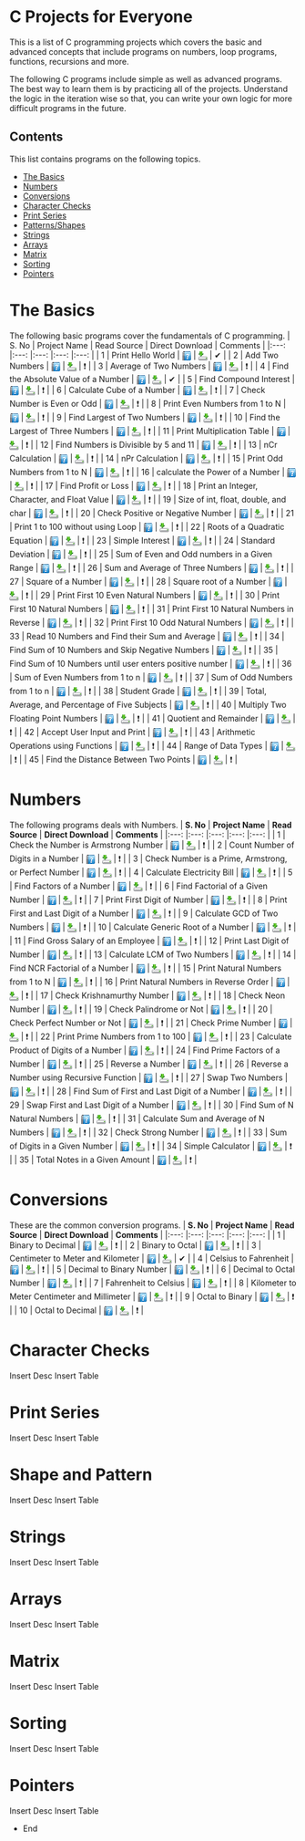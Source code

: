 # C Projects for Everyone

This is a list of C programming projects which covers the basic and advanced concepts that include programs on numbers, loop programs, functions, recursions and more.

The following C programs include simple as well as advanced programs. The best way to learn them is by practicing all of the projects. Understand the logic in the iteration wise so that, you can write your own logic for more difficult programs in the future.



## Contents
This list contains programs on the following topics.
- [The Basics](#the-basics)
- [Numbers](#numbers)
- [Conversions](#conversions)
- [Character Checks](#character-checks)
- [Print Series](#print-series)
- [Patterns/Shapes](#shape-and-pattern)
- [Strings](#strings)
- [Arrays](#arrays)
- [Matrix](#matrix)
- [Sorting](#sorting)
- [Pointers](#pointers)

# The Basics
The following basic programs cover the fundamentals of C programming.
| S. No 	| Project Name 	| Read Source 	| Direct Download 	| Comments 	|
|:---:	|:---:	|:---:	|:---:	|:---:	|
| 1 	| Print Hello World 	| <a href="INSERT LINK"   target="blank"><img align="center"   src="https://raw.githubusercontent.com/Pireo/hello-world/master/Help%20book.gif"   /></a> 	| <a href="INSERT LINK"   target="blank"><img align="center"   src="https://raw.githubusercontent.com/Pireo/hello-world/master/Download.gif"   /></a> 	| ✔ 	|
| 2 	| Add Two Numbers 	| <a href="INSERT LINK"   target="blank"><img align="center"   src="https://raw.githubusercontent.com/Pireo/hello-world/master/Help%20book.gif"   /></a> 	| <a href="INSERT LINK"   target="blank"><img align="center"   src="https://raw.githubusercontent.com/Pireo/hello-world/master/Download.gif"   /></a> 	| ❗ 	|
| 3 	| Average of Two Numbers 	| <a href="INSERT LINK"   target="blank"><img align="center"   src="https://raw.githubusercontent.com/Pireo/hello-world/master/Help%20book.gif"   /></a> 	| <a href="INSERT LINK"   target="blank"><img align="center"   src="https://raw.githubusercontent.com/Pireo/hello-world/master/Download.gif"   /></a> 	| ❗ 	|
| 4 	| Find the Absolute Value of a Number 	| <a href="INSERT LINK"   target="blank"><img align="center"   src="https://raw.githubusercontent.com/Pireo/hello-world/master/Help%20book.gif"   /></a> 	| <a href="INSERT LINK"   target="blank"><img align="center"   src="https://raw.githubusercontent.com/Pireo/hello-world/master/Download.gif"   /></a> 	| ✔ 	|
| 5 	| Find Compound Interest 	| <a href="INSERT LINK"   target="blank"><img align="center"   src="https://raw.githubusercontent.com/Pireo/hello-world/master/Help%20book.gif"   /></a> 	| <a href="INSERT LINK"   target="blank"><img align="center"   src="https://raw.githubusercontent.com/Pireo/hello-world/master/Download.gif"   /></a> 	| ❗ 	|
| 6 	| Calculate Cube of a Number 	| <a href="INSERT LINK"   target="blank"><img align="center"   src="https://raw.githubusercontent.com/Pireo/hello-world/master/Help%20book.gif"   /></a> 	| <a href="INSERT LINK"   target="blank"><img align="center"   src="https://raw.githubusercontent.com/Pireo/hello-world/master/Download.gif"   /></a> 	| ❗ 	|
| 7 	| Check Number is Even or Odd 	| <a href="INSERT LINK"   target="blank"><img align="center"   src="https://raw.githubusercontent.com/Pireo/hello-world/master/Help%20book.gif"   /></a> 	| <a href="INSERT LINK"   target="blank"><img align="center"   src="https://raw.githubusercontent.com/Pireo/hello-world/master/Download.gif"   /></a> 	| ❗ 	|
| 8 	| Print Even Numbers from 1 to N 	| <a href="INSERT LINK"   target="blank"><img align="center"   src="https://raw.githubusercontent.com/Pireo/hello-world/master/Help%20book.gif"   /></a> 	| <a href="INSERT LINK"   target="blank"><img align="center"   src="https://raw.githubusercontent.com/Pireo/hello-world/master/Download.gif"   /></a> 	| ❗ 	|
| 9 	| Find Largest of Two Numbers 	| <a href="INSERT LINK"   target="blank"><img align="center"   src="https://raw.githubusercontent.com/Pireo/hello-world/master/Help%20book.gif"   /></a> 	| <a href="INSERT LINK"   target="blank"><img align="center"   src="https://raw.githubusercontent.com/Pireo/hello-world/master/Download.gif"   /></a> 	| ❗ 	|
| 10 	| Find the Largest of Three Numbers 	| <a href="INSERT LINK"   target="blank"><img align="center"   src="https://raw.githubusercontent.com/Pireo/hello-world/master/Help%20book.gif"   /></a> 	| <a href="INSERT LINK"   target="blank"><img align="center"   src="https://raw.githubusercontent.com/Pireo/hello-world/master/Download.gif"   /></a> 	| ❗ 	|
| 11 	| Print Multiplication Table 	| <a href="INSERT LINK"   target="blank"><img align="center"   src="https://raw.githubusercontent.com/Pireo/hello-world/master/Help%20book.gif"   /></a> 	| <a href="INSERT LINK"   target="blank"><img align="center"   src="https://raw.githubusercontent.com/Pireo/hello-world/master/Download.gif"   /></a> 	| ❗ 	|
| 12 	| Find Numbers is Divisible by 5 and 11 	| <a href="INSERT LINK"   target="blank"><img align="center"   src="https://raw.githubusercontent.com/Pireo/hello-world/master/Help%20book.gif"   /></a> 	| <a href="INSERT LINK"   target="blank"><img align="center"   src="https://raw.githubusercontent.com/Pireo/hello-world/master/Download.gif"   /></a> 	| ❗ 	|
| 13 	| nCr Calculation 	| <a href="INSERT LINK"   target="blank"><img align="center"   src="https://raw.githubusercontent.com/Pireo/hello-world/master/Help%20book.gif"   /></a> 	| <a href="INSERT LINK"   target="blank"><img align="center"   src="https://raw.githubusercontent.com/Pireo/hello-world/master/Download.gif"   /></a> 	| ❗ 	|
| 14 	| nPr Calculation 	| <a href="INSERT LINK"   target="blank"><img align="center"   src="https://raw.githubusercontent.com/Pireo/hello-world/master/Help%20book.gif"   /></a> 	| <a href="INSERT LINK"   target="blank"><img align="center"   src="https://raw.githubusercontent.com/Pireo/hello-world/master/Download.gif"   /></a> 	| ❗ 	|
| 15 	| Print Odd Numbers from 1 to N 	| <a href="INSERT LINK"   target="blank"><img align="center"   src="https://raw.githubusercontent.com/Pireo/hello-world/master/Help%20book.gif"   /></a> 	| <a href="INSERT LINK"   target="blank"><img align="center"   src="https://raw.githubusercontent.com/Pireo/hello-world/master/Download.gif"   /></a> 	| ❗ 	|
| 16 	| calculate the Power of a Number 	| <a href="INSERT LINK"   target="blank"><img align="center"   src="https://raw.githubusercontent.com/Pireo/hello-world/master/Help%20book.gif"   /></a> 	| <a href="INSERT LINK"   target="blank"><img align="center"   src="https://raw.githubusercontent.com/Pireo/hello-world/master/Download.gif"   /></a> 	| ❗ 	|
| 17 	| Find Profit or Loss 	| <a href="INSERT LINK"   target="blank"><img align="center"   src="https://raw.githubusercontent.com/Pireo/hello-world/master/Help%20book.gif"   /></a> 	| <a href="INSERT LINK"   target="blank"><img align="center"   src="https://raw.githubusercontent.com/Pireo/hello-world/master/Download.gif"   /></a> 	| ❗ 	|
| 18 	| Print an Integer, Character, and Float Value 	| <a href="INSERT LINK"   target="blank"><img align="center"   src="https://raw.githubusercontent.com/Pireo/hello-world/master/Help%20book.gif"   /></a> 	| <a href="INSERT LINK"   target="blank"><img align="center"   src="https://raw.githubusercontent.com/Pireo/hello-world/master/Download.gif"   /></a> 	| ❗ 	|
| 19 	| Size of int, float, double, and char 	| <a href="INSERT LINK"   target="blank"><img align="center"   src="https://raw.githubusercontent.com/Pireo/hello-world/master/Help%20book.gif"   /></a> 	| <a href="INSERT LINK"   target="blank"><img align="center"   src="https://raw.githubusercontent.com/Pireo/hello-world/master/Download.gif"   /></a> 	| ❗ 	|
| 20 	| Check Positive or Negative Number 	| <a href="INSERT LINK"   target="blank"><img align="center"   src="https://raw.githubusercontent.com/Pireo/hello-world/master/Help%20book.gif"   /></a> 	| <a href="INSERT LINK"   target="blank"><img align="center"   src="https://raw.githubusercontent.com/Pireo/hello-world/master/Download.gif"   /></a> 	| ❗ 	|
| 21 	| Print 1 to 100 without using Loop 	| <a href="INSERT LINK"   target="blank"><img align="center"   src="https://raw.githubusercontent.com/Pireo/hello-world/master/Help%20book.gif"   /></a> 	| <a href="INSERT LINK"   target="blank"><img align="center"   src="https://raw.githubusercontent.com/Pireo/hello-world/master/Download.gif"   /></a> 	| ❗ 	|
| 22 	| Roots of a Quadratic Equation 	| <a href="INSERT LINK"   target="blank"><img align="center"   src="https://raw.githubusercontent.com/Pireo/hello-world/master/Help%20book.gif"   /></a> 	| <a href="INSERT LINK"   target="blank"><img align="center"   src="https://raw.githubusercontent.com/Pireo/hello-world/master/Download.gif"   /></a> 	| ❗ 	|
| 23 	| Simple Interest 	| <a href="INSERT LINK"   target="blank"><img align="center"   src="https://raw.githubusercontent.com/Pireo/hello-world/master/Help%20book.gif"   /></a> 	| <a href="INSERT LINK"   target="blank"><img align="center"   src="https://raw.githubusercontent.com/Pireo/hello-world/master/Download.gif"   /></a> 	| ❗ 	|
| 24 	| Standard Deviation 	| <a href="INSERT LINK"   target="blank"><img align="center"   src="https://raw.githubusercontent.com/Pireo/hello-world/master/Help%20book.gif"   /></a> 	| <a href="INSERT LINK"   target="blank"><img align="center"   src="https://raw.githubusercontent.com/Pireo/hello-world/master/Download.gif"   /></a> 	| ❗ 	|
| 25 	| Sum of Even and Odd numbers in a Given Range 	| <a href="INSERT LINK"   target="blank"><img align="center"   src="https://raw.githubusercontent.com/Pireo/hello-world/master/Help%20book.gif"   /></a> 	| <a href="INSERT LINK"   target="blank"><img align="center"   src="https://raw.githubusercontent.com/Pireo/hello-world/master/Download.gif"   /></a> 	| ❗ 	|
| 26 	| Sum and Average of Three Numbers 	| <a href="INSERT LINK"   target="blank"><img align="center"   src="https://raw.githubusercontent.com/Pireo/hello-world/master/Help%20book.gif"   /></a> 	| <a href="INSERT LINK"   target="blank"><img align="center"   src="https://raw.githubusercontent.com/Pireo/hello-world/master/Download.gif"   /></a> 	| ❗ 	|
| 27 	| Square of a Number 	| <a href="INSERT LINK"   target="blank"><img align="center"   src="https://raw.githubusercontent.com/Pireo/hello-world/master/Help%20book.gif"   /></a> 	| <a href="INSERT LINK"   target="blank"><img align="center"   src="https://raw.githubusercontent.com/Pireo/hello-world/master/Download.gif"   /></a> 	| ❗ 	|
| 28 	| Square root of a Number 	| <a href="INSERT LINK"   target="blank"><img align="center"   src="https://raw.githubusercontent.com/Pireo/hello-world/master/Help%20book.gif"   /></a> 	| <a href="INSERT LINK"   target="blank"><img align="center"   src="https://raw.githubusercontent.com/Pireo/hello-world/master/Download.gif"   /></a> 	| ❗ 	|
| 29 	| Print First 10 Even Natural Numbers 	| <a href="INSERT LINK"   target="blank"><img align="center"   src="https://raw.githubusercontent.com/Pireo/hello-world/master/Help%20book.gif"   /></a> 	| <a href="INSERT LINK"   target="blank"><img align="center"   src="https://raw.githubusercontent.com/Pireo/hello-world/master/Download.gif"   /></a> 	| ❗ 	|
| 30 	| Print First 10 Natural Numbers 	| <a href="INSERT LINK"   target="blank"><img align="center"   src="https://raw.githubusercontent.com/Pireo/hello-world/master/Help%20book.gif"   /></a> 	| <a href="INSERT LINK"   target="blank"><img align="center"   src="https://raw.githubusercontent.com/Pireo/hello-world/master/Download.gif"   /></a> 	| ❗ 	|
| 31 	| Print First 10 Natural Numbers in Reverse 	| <a href="INSERT LINK"   target="blank"><img align="center"   src="https://raw.githubusercontent.com/Pireo/hello-world/master/Help%20book.gif"   /></a> 	| <a href="INSERT LINK"   target="blank"><img align="center"   src="https://raw.githubusercontent.com/Pireo/hello-world/master/Download.gif"   /></a> 	| ❗ 	|
| 32 	| Print First 10 Odd Natural Numbers 	| <a href="INSERT LINK"   target="blank"><img align="center"   src="https://raw.githubusercontent.com/Pireo/hello-world/master/Help%20book.gif"   /></a> 	| <a href="INSERT LINK"   target="blank"><img align="center"   src="https://raw.githubusercontent.com/Pireo/hello-world/master/Download.gif"   /></a> 	| ❗ 	|
| 33 	| Read 10 Numbers and Find their Sum and Average 	| <a href="INSERT LINK"   target="blank"><img align="center"   src="https://raw.githubusercontent.com/Pireo/hello-world/master/Help%20book.gif"   /></a> 	| <a href="INSERT LINK"   target="blank"><img align="center"   src="https://raw.githubusercontent.com/Pireo/hello-world/master/Download.gif"   /></a> 	| ❗ 	|
| 34 	| Find Sum of 10 Numbers and Skip Negative Numbers 	| <a href="INSERT LINK"   target="blank"><img align="center"   src="https://raw.githubusercontent.com/Pireo/hello-world/master/Help%20book.gif"   /></a> 	| <a href="INSERT LINK"   target="blank"><img align="center"   src="https://raw.githubusercontent.com/Pireo/hello-world/master/Download.gif"   /></a> 	| ❗ 	|
| 35 	| Find Sum of 10 Numbers until user enters positive number 	| <a href="INSERT LINK"   target="blank"><img align="center"   src="https://raw.githubusercontent.com/Pireo/hello-world/master/Help%20book.gif"   /></a> 	| <a href="INSERT LINK"   target="blank"><img align="center"   src="https://raw.githubusercontent.com/Pireo/hello-world/master/Download.gif"   /></a> 	| ❗ 	|
| 36 	| Sum of Even Numbers from 1 to n 	| <a href="INSERT LINK"   target="blank"><img align="center"   src="https://raw.githubusercontent.com/Pireo/hello-world/master/Help%20book.gif"   /></a> 	| <a href="INSERT LINK"   target="blank"><img align="center"   src="https://raw.githubusercontent.com/Pireo/hello-world/master/Download.gif"   /></a> 	| ❗ 	|
| 37 	| Sum of Odd Numbers from 1 to n 	| <a href="INSERT LINK"   target="blank"><img align="center"   src="https://raw.githubusercontent.com/Pireo/hello-world/master/Help%20book.gif"   /></a> 	| <a href="INSERT LINK"   target="blank"><img align="center"   src="https://raw.githubusercontent.com/Pireo/hello-world/master/Download.gif"   /></a> 	| ❗ 	|
| 38 	| Student Grade 	| <a href="INSERT LINK"   target="blank"><img align="center"   src="https://raw.githubusercontent.com/Pireo/hello-world/master/Help%20book.gif"   /></a> 	| <a href="INSERT LINK"   target="blank"><img align="center"   src="https://raw.githubusercontent.com/Pireo/hello-world/master/Download.gif"   /></a> 	| ❗ 	|
| 39 	| Total, Average, and Percentage of Five Subjects 	| <a href="INSERT LINK"   target="blank"><img align="center"   src="https://raw.githubusercontent.com/Pireo/hello-world/master/Help%20book.gif"   /></a> 	| <a href="INSERT LINK"   target="blank"><img align="center"   src="https://raw.githubusercontent.com/Pireo/hello-world/master/Download.gif"   /></a> 	| ❗ 	|
| 40 	| Multiply Two Floating Point Numbers 	| <a href="INSERT LINK"   target="blank"><img align="center"   src="https://raw.githubusercontent.com/Pireo/hello-world/master/Help%20book.gif"   /></a> 	| <a href="INSERT LINK"   target="blank"><img align="center"   src="https://raw.githubusercontent.com/Pireo/hello-world/master/Download.gif"   /></a> 	| ❗ 	|
| 41 	| Quotient and Remainder 	| <a href="INSERT LINK"   target="blank"><img align="center"   src="https://raw.githubusercontent.com/Pireo/hello-world/master/Help%20book.gif"   /></a> 	| <a href="INSERT LINK"   target="blank"><img align="center"   src="https://raw.githubusercontent.com/Pireo/hello-world/master/Download.gif"   /></a> 	| ❗ 	|
| 42 	| Accept User Input and Print 	| <a href="INSERT LINK"   target="blank"><img align="center"   src="https://raw.githubusercontent.com/Pireo/hello-world/master/Help%20book.gif"   /></a> 	| <a href="INSERT LINK"   target="blank"><img align="center"   src="https://raw.githubusercontent.com/Pireo/hello-world/master/Download.gif"   /></a> 	| ❗ 	|
| 43 	| Arithmetic Operations using Functions 	| <a href="INSERT LINK"   target="blank"><img align="center"   src="https://raw.githubusercontent.com/Pireo/hello-world/master/Help%20book.gif"   /></a> 	| <a href="INSERT LINK"   target="blank"><img align="center"   src="https://raw.githubusercontent.com/Pireo/hello-world/master/Download.gif"   /></a> 	| ❗ 	|
| 44 	| Range of Data Types 	| <a href="INSERT LINK"   target="blank"><img align="center"   src="https://raw.githubusercontent.com/Pireo/hello-world/master/Help%20book.gif"   /></a> 	| <a href="INSERT LINK"   target="blank"><img align="center"   src="https://raw.githubusercontent.com/Pireo/hello-world/master/Download.gif"   /></a> 	| ❗ 	|
| 45 	| Find the Distance Between Two Points 	| <a href="INSERT LINK"   target="blank"><img align="center"   src="https://raw.githubusercontent.com/Pireo/hello-world/master/Help%20book.gif"   /></a> 	| <a href="INSERT LINK"   target="blank"><img align="center"   src="https://raw.githubusercontent.com/Pireo/hello-world/master/Download.gif"   /></a> 	| ❗ 	|





# Numbers
The following programs deals with Numbers.
| **S. No** 	| **Project Name** 	| **Read Source** 	| **Direct Download** 	| **Comments** 	|
|:---:	|:---:	|:---:	|:---:	|:---:	|
| 1 	| Check the Number is Armstrong Number 	| <a href="INSERT LINK"   target="blank"><img align="center"   src="https://raw.githubusercontent.com/Pireo/hello-world/master/Help%20book.gif"   /></a> 	| <a href="INSERT LINK"   target="blank"><img align="center"   src="https://raw.githubusercontent.com/Pireo/hello-world/master/Download.gif"   /></a> 	| ❗ 	|
| 2 	| Count Number of Digits in a Number 	| <a href="INSERT LINK"   target="blank"><img align="center"   src="https://raw.githubusercontent.com/Pireo/hello-world/master/Help%20book.gif"   /></a> 	| <a href="INSERT LINK"   target="blank"><img align="center"   src="https://raw.githubusercontent.com/Pireo/hello-world/master/Download.gif"   /></a> 	| ❗ 	|
| 3 	| Check Number is a Prime, Armstrong, or Perfect Number 	| <a href="INSERT LINK"   target="blank"><img align="center"   src="https://raw.githubusercontent.com/Pireo/hello-world/master/Help%20book.gif"   /></a> 	| <a href="INSERT LINK"   target="blank"><img align="center"   src="https://raw.githubusercontent.com/Pireo/hello-world/master/Download.gif"   /></a> 	| ❗ 	|
| 4 	| Calculate Electricity Bill 	| <a href="INSERT LINK"   target="blank"><img align="center"   src="https://raw.githubusercontent.com/Pireo/hello-world/master/Help%20book.gif"   /></a> 	| <a href="INSERT LINK"   target="blank"><img align="center"   src="https://raw.githubusercontent.com/Pireo/hello-world/master/Download.gif"   /></a> 	| ❗ 	|
| 5 	| Find Factors of a Number 	| <a href="INSERT LINK"   target="blank"><img align="center"   src="https://raw.githubusercontent.com/Pireo/hello-world/master/Help%20book.gif"   /></a> 	| <a href="INSERT LINK"   target="blank"><img align="center"   src="https://raw.githubusercontent.com/Pireo/hello-world/master/Download.gif"   /></a> 	| ❗ 	|
| 6 	| Find Factorial of a Given Number 	| <a href="INSERT LINK"   target="blank"><img align="center"   src="https://raw.githubusercontent.com/Pireo/hello-world/master/Help%20book.gif"   /></a> 	| <a href="INSERT LINK"   target="blank"><img align="center"   src="https://raw.githubusercontent.com/Pireo/hello-world/master/Download.gif"   /></a> 	| ❗ 	|
| 7 	| Print First Digit of Number 	| <a href="INSERT LINK"   target="blank"><img align="center"   src="https://raw.githubusercontent.com/Pireo/hello-world/master/Help%20book.gif"   /></a> 	| <a href="INSERT LINK"   target="blank"><img align="center"   src="https://raw.githubusercontent.com/Pireo/hello-world/master/Download.gif"   /></a> 	| ❗ 	|
| 8 	| Print First and Last Digit of a Number 	| <a href="INSERT LINK"   target="blank"><img align="center"   src="https://raw.githubusercontent.com/Pireo/hello-world/master/Help%20book.gif"   /></a> 	| <a href="INSERT LINK"   target="blank"><img align="center"   src="https://raw.githubusercontent.com/Pireo/hello-world/master/Download.gif"   /></a> 	| ❗ 	|
| 9 	| Calculate GCD of Two Numbers 	| <a href="INSERT LINK"   target="blank"><img align="center"   src="https://raw.githubusercontent.com/Pireo/hello-world/master/Help%20book.gif"   /></a> 	| <a href="INSERT LINK"   target="blank"><img align="center"   src="https://raw.githubusercontent.com/Pireo/hello-world/master/Download.gif"   /></a> 	| ❗ 	|
| 10 	| Calculate Generic Root of a Number 	| <a href="INSERT LINK"   target="blank"><img align="center"   src="https://raw.githubusercontent.com/Pireo/hello-world/master/Help%20book.gif"   /></a> 	| <a href="INSERT LINK"   target="blank"><img align="center"   src="https://raw.githubusercontent.com/Pireo/hello-world/master/Download.gif"   /></a> 	| ❗ 	|
| 11 	| Find Gross Salary of an Employee 	| <a href="INSERT LINK"   target="blank"><img align="center"   src="https://raw.githubusercontent.com/Pireo/hello-world/master/Help%20book.gif"   /></a> 	| <a href="INSERT LINK"   target="blank"><img align="center"   src="https://raw.githubusercontent.com/Pireo/hello-world/master/Download.gif"   /></a> 	| ❗ 	|
| 12 	| Print Last Digit of Number 	| <a href="INSERT LINK"   target="blank"><img align="center"   src="https://raw.githubusercontent.com/Pireo/hello-world/master/Help%20book.gif"   /></a> 	| <a href="INSERT LINK"   target="blank"><img align="center"   src="https://raw.githubusercontent.com/Pireo/hello-world/master/Download.gif"   /></a> 	| ❗ 	|
| 13 	| Calculate LCM of Two Numbers 	| <a href="INSERT LINK"   target="blank"><img align="center"   src="https://raw.githubusercontent.com/Pireo/hello-world/master/Help%20book.gif"   /></a> 	| <a href="INSERT LINK"   target="blank"><img align="center"   src="https://raw.githubusercontent.com/Pireo/hello-world/master/Download.gif"   /></a> 	| ❗ 	|
| 14 	| Find NCR Factorial of a Number 	| <a href="INSERT LINK"   target="blank"><img align="center"   src="https://raw.githubusercontent.com/Pireo/hello-world/master/Help%20book.gif"   /></a> 	| <a href="INSERT LINK"   target="blank"><img align="center"   src="https://raw.githubusercontent.com/Pireo/hello-world/master/Download.gif"   /></a> 	| ❗ 	|
| 15 	| Print Natural Numbers from 1 to N 	| <a href="INSERT LINK"   target="blank"><img align="center"   src="https://raw.githubusercontent.com/Pireo/hello-world/master/Help%20book.gif"   /></a> 	| <a href="INSERT LINK"   target="blank"><img align="center"   src="https://raw.githubusercontent.com/Pireo/hello-world/master/Download.gif"   /></a> 	| ❗ 	|
| 16 	| Print Natural Numbers in Reverse Order 	| <a href="INSERT LINK"   target="blank"><img align="center"   src="https://raw.githubusercontent.com/Pireo/hello-world/master/Help%20book.gif"   /></a> 	| <a href="INSERT LINK"   target="blank"><img align="center"   src="https://raw.githubusercontent.com/Pireo/hello-world/master/Download.gif"   /></a> 	| ❗ 	|
| 17 	| Check Krishnamurthy Number 	| <a href="INSERT LINK"   target="blank"><img align="center"   src="https://raw.githubusercontent.com/Pireo/hello-world/master/Help%20book.gif"   /></a> 	| <a href="INSERT LINK"   target="blank"><img align="center"   src="https://raw.githubusercontent.com/Pireo/hello-world/master/Download.gif"   /></a> 	| ❗ 	|
| 18 	| Check Neon Number 	| <a href="INSERT LINK"   target="blank"><img align="center"   src="https://raw.githubusercontent.com/Pireo/hello-world/master/Help%20book.gif"   /></a> 	| <a href="INSERT LINK"   target="blank"><img align="center"   src="https://raw.githubusercontent.com/Pireo/hello-world/master/Download.gif"   /></a> 	| ❗ 	|
| 19 	| Check Palindrome or Not 	| <a href="INSERT LINK"   target="blank"><img align="center"   src="https://raw.githubusercontent.com/Pireo/hello-world/master/Help%20book.gif"   /></a> 	| <a href="INSERT LINK"   target="blank"><img align="center"   src="https://raw.githubusercontent.com/Pireo/hello-world/master/Download.gif"   /></a> 	| ❗ 	|
| 20 	| Check Perfect Number or Not 	| <a href="INSERT LINK"   target="blank"><img align="center"   src="https://raw.githubusercontent.com/Pireo/hello-world/master/Help%20book.gif"   /></a> 	| <a href="INSERT LINK"   target="blank"><img align="center"   src="https://raw.githubusercontent.com/Pireo/hello-world/master/Download.gif"   /></a> 	| ❗ 	|
| 21 	| Check Prime Number 	| <a href="INSERT LINK"   target="blank"><img align="center"   src="https://raw.githubusercontent.com/Pireo/hello-world/master/Help%20book.gif"   /></a> 	| <a href="INSERT LINK"   target="blank"><img align="center"   src="https://raw.githubusercontent.com/Pireo/hello-world/master/Download.gif"   /></a> 	| ❗ 	|
| 22 	| Print Prime Numbers from 1 to 100 	| <a href="INSERT LINK"   target="blank"><img align="center"   src="https://raw.githubusercontent.com/Pireo/hello-world/master/Help%20book.gif"   /></a> 	| <a href="INSERT LINK"   target="blank"><img align="center"   src="https://raw.githubusercontent.com/Pireo/hello-world/master/Download.gif"   /></a> 	| ❗ 	|
| 23 	| Calculate Product of Digits of a Number 	| <a href="INSERT LINK"   target="blank"><img align="center"   src="https://raw.githubusercontent.com/Pireo/hello-world/master/Help%20book.gif"   /></a> 	| <a href="INSERT LINK"   target="blank"><img align="center"   src="https://raw.githubusercontent.com/Pireo/hello-world/master/Download.gif"   /></a> 	| ❗ 	|
| 24 	| Find Prime Factors of a Number 	| <a href="INSERT LINK"   target="blank"><img align="center"   src="https://raw.githubusercontent.com/Pireo/hello-world/master/Help%20book.gif"   /></a> 	| <a href="INSERT LINK"   target="blank"><img align="center"   src="https://raw.githubusercontent.com/Pireo/hello-world/master/Download.gif"   /></a> 	| ❗ 	|
| 25 	| Reverse a Number 	| <a href="INSERT LINK"   target="blank"><img align="center"   src="https://raw.githubusercontent.com/Pireo/hello-world/master/Help%20book.gif"   /></a> 	| <a href="INSERT LINK"   target="blank"><img align="center"   src="https://raw.githubusercontent.com/Pireo/hello-world/master/Download.gif"   /></a> 	| ❗ 	|
| 26 	| Reverse a Number using Recursive Function 	| <a href="INSERT LINK"   target="blank"><img align="center"   src="https://raw.githubusercontent.com/Pireo/hello-world/master/Help%20book.gif"   /></a> 	| <a href="INSERT LINK"   target="blank"><img align="center"   src="https://raw.githubusercontent.com/Pireo/hello-world/master/Download.gif"   /></a> 	| ❗ 	|
| 27 	| Swap Two Numbers 	| <a href="INSERT LINK"   target="blank"><img align="center"   src="https://raw.githubusercontent.com/Pireo/hello-world/master/Help%20book.gif"   /></a> 	| <a href="INSERT LINK"   target="blank"><img align="center"   src="https://raw.githubusercontent.com/Pireo/hello-world/master/Download.gif"   /></a> 	| ❗ 	|
| 28 	| Find Sum of First and Last Digit of a Number 	| <a href="INSERT LINK"   target="blank"><img align="center"   src="https://raw.githubusercontent.com/Pireo/hello-world/master/Help%20book.gif"   /></a> 	| <a href="INSERT LINK"   target="blank"><img align="center"   src="https://raw.githubusercontent.com/Pireo/hello-world/master/Download.gif"   /></a> 	| ❗ 	|
| 29 	| Swap First and Last Digit of a Number 	| <a href="INSERT LINK"   target="blank"><img align="center"   src="https://raw.githubusercontent.com/Pireo/hello-world/master/Help%20book.gif"   /></a> 	| <a href="INSERT LINK"   target="blank"><img align="center"   src="https://raw.githubusercontent.com/Pireo/hello-world/master/Download.gif"   /></a> 	| ❗ 	|
| 30 	| Find Sum of N Natural Numbers 	| <a href="INSERT LINK"   target="blank"><img align="center"   src="https://raw.githubusercontent.com/Pireo/hello-world/master/Help%20book.gif"   /></a> 	| <a href="INSERT LINK"   target="blank"><img align="center"   src="https://raw.githubusercontent.com/Pireo/hello-world/master/Download.gif"   /></a> 	| ❗ 	|
| 31 	| Calculate Sum and Average of N Numbers 	| <a href="INSERT LINK"   target="blank"><img align="center"   src="https://raw.githubusercontent.com/Pireo/hello-world/master/Help%20book.gif"   /></a> 	| <a href="INSERT LINK"   target="blank"><img align="center"   src="https://raw.githubusercontent.com/Pireo/hello-world/master/Download.gif"   /></a> 	| ❗ 	|
| 32 	| Check Strong Number 	| <a href="INSERT LINK"   target="blank"><img align="center"   src="https://raw.githubusercontent.com/Pireo/hello-world/master/Help%20book.gif"   /></a> 	| <a href="INSERT LINK"   target="blank"><img align="center"   src="https://raw.githubusercontent.com/Pireo/hello-world/master/Download.gif"   /></a> 	| ❗ 	|
| 33 	| Sum of Digits in a Given Number 	| <a href="INSERT LINK"   target="blank"><img align="center"   src="https://raw.githubusercontent.com/Pireo/hello-world/master/Help%20book.gif"   /></a> 	| <a href="INSERT LINK"   target="blank"><img align="center"   src="https://raw.githubusercontent.com/Pireo/hello-world/master/Download.gif"   /></a> 	| ❗ 	|
| 34 	| Simple Calculator 	| <a href="INSERT LINK"   target="blank"><img align="center"   src="https://raw.githubusercontent.com/Pireo/hello-world/master/Help%20book.gif"   /></a> 	| <a href="INSERT LINK"   target="blank"><img align="center"   src="https://raw.githubusercontent.com/Pireo/hello-world/master/Download.gif"   /></a> 	| ❗ 	|
| 35 	| Total Notes in a Given Amount 	| <a href="INSERT LINK"   target="blank"><img align="center"   src="https://raw.githubusercontent.com/Pireo/hello-world/master/Help%20book.gif"   /></a> 	| <a href="INSERT LINK"   target="blank"><img align="center"   src="https://raw.githubusercontent.com/Pireo/hello-world/master/Download.gif"   /></a> 	| ❗ 	|


# Conversions
These are the common conversion programs.
| **S. No** 	| **Project Name** 	| **Read Source** 	| **Direct Download** 	| **Comments** 	|
|:---:	|:---:	|:---:	|:---:	|:---:	|
| 1 	| Binary to Decimal 	| <a href="INSERT LINK"   target="blank"><img align="center"   src="https://raw.githubusercontent.com/Pireo/hello-world/master/Help%20book.gif"   /></a> 	| <a href="INSERT LINK"   target="blank"><img align="center"   src="https://raw.githubusercontent.com/Pireo/hello-world/master/Download.gif"   /></a> 	| ❗ 	|
| 2 	| Binary to Octal 	| <a href="INSERT LINK"   target="blank"><img align="center"   src="https://raw.githubusercontent.com/Pireo/hello-world/master/Help%20book.gif"   /></a> 	| <a href="INSERT LINK"   target="blank"><img align="center"   src="https://raw.githubusercontent.com/Pireo/hello-world/master/Download.gif"   /></a> 	| ❗ 	|
| 3 	| Centimeter to Meter and Kilometer 	| <a href="INSERT LINK"   target="blank"><img align="center"   src="https://raw.githubusercontent.com/Pireo/hello-world/master/Help%20book.gif"   /></a> 	| <a href="INSERT LINK"   target="blank"><img align="center"   src="https://raw.githubusercontent.com/Pireo/hello-world/master/Download.gif"   /></a> 	| ✔ 	|
| 4 	| Celsius to Fahrenheit 	| <a href="INSERT LINK"   target="blank"><img align="center"   src="https://raw.githubusercontent.com/Pireo/hello-world/master/Help%20book.gif"   /></a> 	| <a href="INSERT LINK"   target="blank"><img align="center"   src="https://raw.githubusercontent.com/Pireo/hello-world/master/Download.gif"   /></a> 	| ❗ 	|
| 5 	| Decimal to Binary Number 	| <a href="INSERT LINK"   target="blank"><img align="center"   src="https://raw.githubusercontent.com/Pireo/hello-world/master/Help%20book.gif"   /></a> 	| <a href="INSERT LINK"   target="blank"><img align="center"   src="https://raw.githubusercontent.com/Pireo/hello-world/master/Download.gif"   /></a> 	| ❗ 	|
| 6 	| Decimal to Octal Number 	| <a href="INSERT LINK"   target="blank"><img align="center"   src="https://raw.githubusercontent.com/Pireo/hello-world/master/Help%20book.gif"   /></a> 	| <a href="INSERT LINK"   target="blank"><img align="center"   src="https://raw.githubusercontent.com/Pireo/hello-world/master/Download.gif"   /></a> 	| ❗ 	|
| 7 	| Fahrenheit to Celsius 	| <a href="INSERT LINK"   target="blank"><img align="center"   src="https://raw.githubusercontent.com/Pireo/hello-world/master/Help%20book.gif"   /></a> 	| <a href="INSERT LINK"   target="blank"><img align="center"   src="https://raw.githubusercontent.com/Pireo/hello-world/master/Download.gif"   /></a> 	| ❗ 	|
| 8 	| Kilometer to Meter Centimeter and Millimeter 	| <a href="INSERT LINK"   target="blank"><img align="center"   src="https://raw.githubusercontent.com/Pireo/hello-world/master/Help%20book.gif"   /></a> 	| <a href="INSERT LINK"   target="blank"><img align="center"   src="https://raw.githubusercontent.com/Pireo/hello-world/master/Download.gif"   /></a> 	| ❗ 	|
| 9 	| Octal to Binary 	| <a href="INSERT LINK"   target="blank"><img align="center"   src="https://raw.githubusercontent.com/Pireo/hello-world/master/Help%20book.gif"   /></a> 	| <a href="INSERT LINK"   target="blank"><img align="center"   src="https://raw.githubusercontent.com/Pireo/hello-world/master/Download.gif"   /></a> 	| ❗ 	|
| 10 	| Octal to Decimal 	| <a href="INSERT LINK"   target="blank"><img align="center"   src="https://raw.githubusercontent.com/Pireo/hello-world/master/Help%20book.gif"   /></a> 	| <a href="INSERT LINK"   target="blank"><img align="center"   src="https://raw.githubusercontent.com/Pireo/hello-world/master/Download.gif"   /></a> 	| ❗ 	|


# Character Checks
Insert Desc
Insert Table 
# Print Series
Insert Desc
Insert Table 
# Shape and Pattern
Insert Desc
Insert Table 
# Strings
Insert Desc
Insert Table 
# Arrays
Insert Desc
Insert Table 
# Matrix
Insert Desc
Insert Table 
# Sorting
Insert Desc
Insert Table 
# Pointers
Insert Desc
Insert Table 

- End

